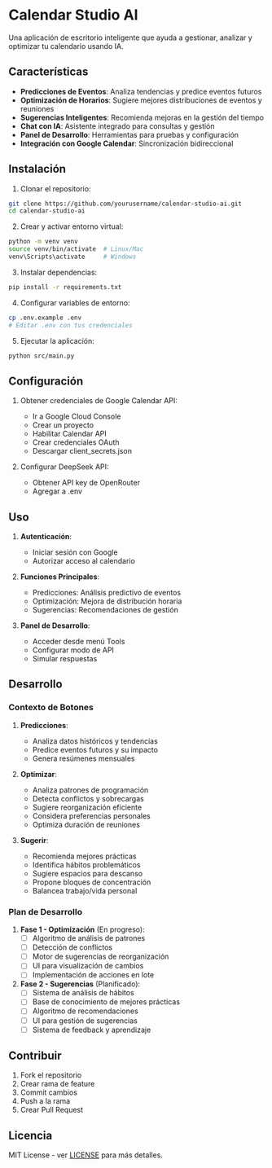 # Calendar Studio AI

Una aplicación de escritorio inteligente que ayuda a gestionar, analizar y optimizar tu calendario usando IA.

## Características

- **Predicciones de Eventos**: Analiza tendencias y predice eventos futuros
- **Optimización de Horarios**: Sugiere mejores distribuciones de eventos y reuniones
- **Sugerencias Inteligentes**: Recomienda mejoras en la gestión del tiempo
- **Chat con IA**: Asistente integrado para consultas y gestión
- **Panel de Desarrollo**: Herramientas para pruebas y configuración
- **Integración con Google Calendar**: Sincronización bidireccional

## Instalación

1. Clonar el repositorio:
```bash
git clone https://github.com/yourusername/calendar-studio-ai.git
cd calendar-studio-ai
```

2. Crear y activar entorno virtual:
```bash
python -m venv venv
source venv/bin/activate  # Linux/Mac
venv\Scripts\activate     # Windows
```

3. Instalar dependencias:
```bash
pip install -r requirements.txt
```

4. Configurar variables de entorno:
```bash
cp .env.example .env
# Editar .env con tus credenciales
```

5. Ejecutar la aplicación:
```bash
python src/main.py
```

## Configuración

1. Obtener credenciales de Google Calendar API:
   - Ir a Google Cloud Console
   - Crear un proyecto
   - Habilitar Calendar API
   - Crear credenciales OAuth
   - Descargar client_secrets.json

2. Configurar DeepSeek API:
   - Obtener API key de OpenRouter
   - Agregar a .env

## Uso

1. **Autenticación**:
   - Iniciar sesión con Google
   - Autorizar acceso al calendario

2. **Funciones Principales**:
   - Predicciones: Análisis predictivo de eventos
   - Optimización: Mejora de distribución horaria
   - Sugerencias: Recomendaciones de gestión

3. **Panel de Desarrollo**:
   - Acceder desde menú Tools
   - Configurar modo de API
   - Simular respuestas

## Desarrollo

### Contexto de Botones

1. **Predicciones**:
   - Analiza datos históricos y tendencias
   - Predice eventos futuros y su impacto
   - Genera resúmenes mensuales

2. **Optimizar**:
   - Analiza patrones de programación
   - Detecta conflictos y sobrecargas
   - Sugiere reorganización eficiente
   - Considera preferencias personales
   - Optimiza duración de reuniones

3. **Sugerir**:
   - Recomienda mejores prácticas
   - Identifica hábitos problemáticos
   - Sugiere espacios para descanso
   - Propone bloques de concentración
   - Balancea trabajo/vida personal

### Plan de Desarrollo

1. **Fase 1 - Optimización** (En progreso):
   - [ ] Algoritmo de análisis de patrones
   - [ ] Detección de conflictos
   - [ ] Motor de sugerencias de reorganización
   - [ ] UI para visualización de cambios
   - [ ] Implementación de acciones en lote

2. **Fase 2 - Sugerencias** (Planificado):
   - [ ] Sistema de análisis de hábitos
   - [ ] Base de conocimiento de mejores prácticas
   - [ ] Algoritmo de recomendaciones
   - [ ] UI para gestión de sugerencias
   - [ ] Sistema de feedback y aprendizaje

## Contribuir

1. Fork el repositorio
2. Crear rama de feature
3. Commit cambios
4. Push a la rama
5. Crear Pull Request

## Licencia

MIT License - ver [LICENSE](LICENSE) para más detalles. 